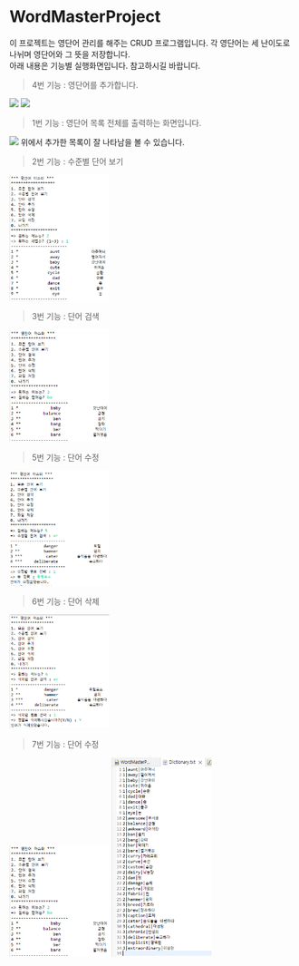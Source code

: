 # WordMasterProject
이 프로젝트는 영단어 관리를 해주는 CRUD 프로그램입니다. 각 영단어는 세 난이도로 나뉘며 영단어와 그 뜻을 저장합니다.     
아래 내용은 기능별 실행화면입니다. 참고하시길 바랍니다.


> 4번 기능 : 영단어를 추가합니다.

<img src="https://user-images.githubusercontent.com/83738381/188173019-5461c035-fdca-4c4b-903c-aa1d63b4b274.PNG" width="35%"/>   
<img src="https://user-images.githubusercontent.com/83738381/188174328-788b0a47-de74-463f-bde0-548ae781c799.PNG" width="35%"/>   


> 1번 기능 : 영단어 목록 전체를 출력하는 화면입니다.
<img src="https://user-images.githubusercontent.com/83738381/188174924-62d8ddb3-8407-42b6-bf3f-3e86ffdf9bf7.PNG" width="35%"/>   
위에서 추가한 목록이 잘 나타남을 볼 수 있습니다.     


> 2번 기능 : 수준별 단어 보기
<img src="https://github.com/Seo-Yegyeong/WordMasterProject/blob/main/screenshots/%5Bfinal%5D%202nd%20function.PNG" width="35%"/>   
     


> 3번 기능 : 단어 검색
<img src="https://github.com/Seo-Yegyeong/WordMasterProject/blob/main/screenshots/%5Bfinal%5D%203rd%20function.PNG" width="35%"/>   
      


> 5번 기능 : 단어 수정
<img src="https://github.com/Seo-Yegyeong/WordMasterProject/blob/main/screenshots/%5Bfinal%5D%205th%20function.PNG" width="35%"/>   
     

> 6번 기능 : 단어 삭제
<img src="https://github.com/Seo-Yegyeong/WordMasterProject/blob/main/screenshots/%5Bfinal%5D%206th%20function.PNG" width="35%"/>   
     
     
> 7번 기능 : 단어 수정
<img src="https://github.com/Seo-Yegyeong/WordMasterProject/blob/main/screenshots/%5Bfinal%5D%203rd%20function.PNG" width="35%"/>    
<img src="https://github.com/Seo-Yegyeong/WordMasterProject/blob/main/screenshots/%5Bfinal%5D%20dictionary%20file.PNG" width="35%"/>   
